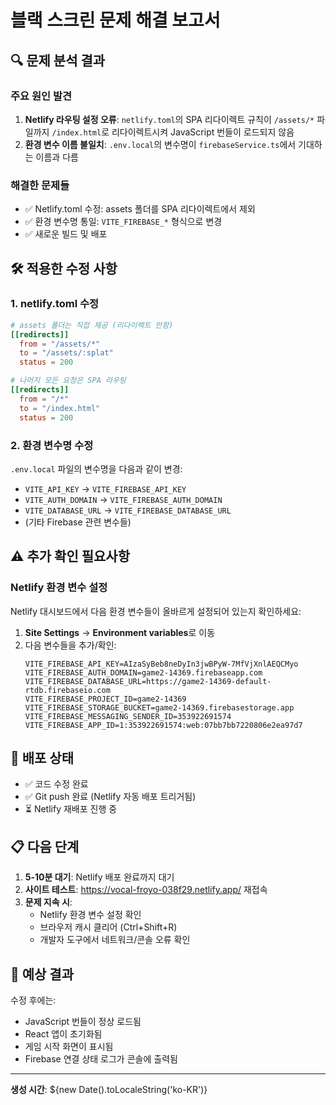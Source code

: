 # 블랙 스크린 문제 해결 보고서

## 🔍 문제 분석 결과

### 주요 원인 발견
1. **Netlify 라우팅 설정 오류**: `netlify.toml`의 SPA 리다이렉트 규칙이 `/assets/*` 파일까지 `/index.html`로 리다이렉트시켜 JavaScript 번들이 로드되지 않음
2. **환경 변수 이름 불일치**: `.env.local`의 변수명이 `firebaseService.ts`에서 기대하는 이름과 다름

### 해결한 문제들
- ✅ Netlify.toml 수정: assets 폴더를 SPA 리다이렉트에서 제외
- ✅ 환경 변수명 통일: `VITE_FIREBASE_*` 형식으로 변경
- ✅ 새로운 빌드 및 배포

## 🛠 적용한 수정 사항

### 1. netlify.toml 수정
```toml
# assets 폴더는 직접 제공 (리다이렉트 안함)
[[redirects]]
  from = "/assets/*"
  to = "/assets/:splat"
  status = 200

# 나머지 모든 요청은 SPA 라우팅
[[redirects]]
  from = "/*"
  to = "/index.html"
  status = 200
```

### 2. 환경 변수명 수정
`.env.local` 파일의 변수명을 다음과 같이 변경:
- `VITE_API_KEY` → `VITE_FIREBASE_API_KEY`
- `VITE_AUTH_DOMAIN` → `VITE_FIREBASE_AUTH_DOMAIN`
- `VITE_DATABASE_URL` → `VITE_FIREBASE_DATABASE_URL`
- (기타 Firebase 관련 변수들)

## ⚠️ 추가 확인 필요사항

### Netlify 환경 변수 설정
Netlify 대시보드에서 다음 환경 변수들이 올바르게 설정되어 있는지 확인하세요:

1. **Site Settings** → **Environment variables**로 이동
2. 다음 변수들을 추가/확인:
   ```
   VITE_FIREBASE_API_KEY=AIzaSyBeb8neDyIn3jwBPyW-7MfVjXnlAEQCMyo
   VITE_FIREBASE_AUTH_DOMAIN=game2-14369.firebaseapp.com
   VITE_FIREBASE_DATABASE_URL=https://game2-14369-default-rtdb.firebaseio.com
   VITE_FIREBASE_PROJECT_ID=game2-14369
   VITE_FIREBASE_STORAGE_BUCKET=game2-14369.firebasestorage.app
   VITE_FIREBASE_MESSAGING_SENDER_ID=353922691574
   VITE_FIREBASE_APP_ID=1:353922691574:web:07bb7bb7220806e2ea97d7
   ```

## 🚀 배포 상태

- ✅ 코드 수정 완료
- ✅ Git push 완료 (Netlify 자동 배포 트리거됨)
- ⏳ Netlify 재배포 진행 중

## 📋 다음 단계

1. **5-10분 대기**: Netlify 배포 완료까지 대기
2. **사이트 테스트**: https://vocal-froyo-038f29.netlify.app/ 재접속
3. **문제 지속 시**: 
   - Netlify 환경 변수 설정 확인
   - 브라우저 캐시 클리어 (Ctrl+Shift+R)
   - 개발자 도구에서 네트워크/콘솔 오류 확인

## 🔧 예상 결과

수정 후에는:
- JavaScript 번들이 정상 로드됨
- React 앱이 초기화됨
- 게임 시작 화면이 표시됨
- Firebase 연결 상태 로그가 콘솔에 출력됨

---
**생성 시간**: ${new Date().toLocaleString('ko-KR')}